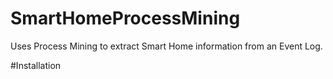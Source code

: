 # SmartHomeProcessMining
Uses Process Mining to extract Smart Home information from an Event Log. 


#Installation

